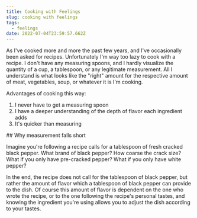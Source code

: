 ```yaml
---
title: Cooking with Feelings
slug: cooking with feelings
tags:
  - feelings
date: 2022-07-04T23:59:57.662Z
---
```

As I've cooked more and more the past few years, and I've occasionally been asked for recipes. Unfortunately I'm way too lazy to cook with a recipe. I don't have any measuring spoons, and I hardly visualize the quantity of a cup, a tablespoon, or any legitimate measurement. All I understand is what looks like the "right" amount for the respective amount of meat, vegetables, soup, or whatever it is I'm cooking.

Advantages of cooking this way:

1. I never have to get a measuring spoon
2. I have a deeper understanding of the depth of flavor each ingredient adds
3. It's quicker than measuring

\## Why measurement falls short

Imagine you're following a recipe calls for a tablespoon of fresh cracked black pepper. What brand of black pepper? How coarse the crack size? What if you only have pre-cracked pepper? What if you only have white pepper?

In the end, the recipe does not call for the tablespoon of black pepper, but rather the amount of flavor which a tablespoon of black pepper can provide to the dish. Of course this amount of flavor is dependent on the one who wrote the recipe, or to the one following the recipe's personal tastes, and knowing the ingredient you're using allows you to adjust the dish according to your tastes.